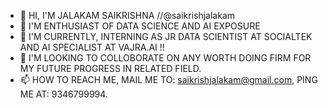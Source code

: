 - 👋 HI, I'M JALAKAM SAIKRISHNA //@saikrishjalakam
- 👀 I'M ENTHUSIAST OF DATA SCIENCE AND AI EXPOSURE
- 🌱 I'M CURRENTLY, INTERNING AS JR DATA SCIENTIST AT SOCIALTEK AND AI SPECIALIST AT VAJRA.AI !!
- 💞️ I'M LOOKING TO COLLOBORATE ON ANY WORTH DOING FIRM FOR MY FUTURE PROGRESS IN RELATED FIELD.
- 📫 HOW TO REACH ME, MAIL ME TO: saikrishjalakam@gmail.com, PING ME AT: 9346799994. 

<!---
saikrishjalakam/saikrishjalakam is a ✨ special ✨ repository because its `README.md` (this file) appears on your GitHub profile.
You can click the Preview link to take a look at your changes.
--->
